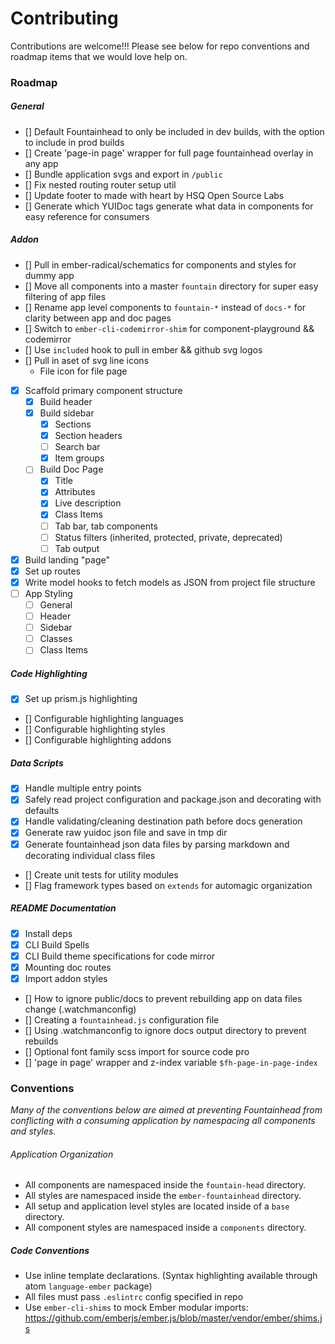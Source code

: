 # Contributing

Contributions are welcome!!! Please see below for repo conventions and roadmap items that we would love help on.

### Roadmap

##### General
- [] Default Fountainhead to only be included in dev builds, with the option to include in prod builds
- [] Create 'page-in page' wrapper for full page fountainhead overlay in any app
- [] Bundle application svgs and export in `/public`
- [] Fix nested routing router setup util
- [] Update footer to made with heart by HSQ Open Source Labs
- [] Generate which YUIDoc tags generate what data in components for easy reference for consumers

##### Addon
- [] Pull in ember-radical/schematics for components and styles for dummy app
- [] Move all components into a master `fountain` directory for super easy filtering of app files
- [] Rename app level components to `fountain-*` instead of `docs-*` for clarity between app and doc pages
- [] Switch to `ember-cli-codemirror-shim` for component-playground && codemirror
- [] Use `included` hook to pull in ember && github svg logos
- [] Pull in aset of svg line icons
  - File icon for file page
- [x] Scaffold primary component structure
  - [x] Build header
  - [x] Build sidebar
    - [x] Sections
    - [x] Section headers
    - [ ] Search bar
    - [x] Item groups
  - [ ] Build Doc Page
    - [x] Title
    - [x] Attributes
    - [x] Live description
    - [x] Class Items
    - [ ] Tab bar, tab components
    - [ ] Status filters (inherited, protected, private, deprecated)
    - [ ] Tab output
- [x] Build landing "page"
- [x] Set up routes
- [x] Write model hooks to fetch models as JSON from project file structure
- [ ] App Styling
  - [ ] General
  - [ ] Header
  - [ ] Sidebar
  - [ ] Classes
  - [ ] Class Items

##### Code Highlighting
- [x] Set up prism.js highlighting
- [] Configurable highlighting languages
- [] Configurable highlighting styles
- [] Configurable highlighting addons

##### Data Scripts
- [x] Handle multiple entry points
- [x] Safely read project configuration and package.json and decorating with defaults
- [x] Handle validating/cleaning destination path before docs generation
- [x] Generate raw yuidoc json file and save in tmp dir
- [x] Generate fountainhead json data files by parsing markdown and decorating individual class files
- [] Create unit tests for utility modules
- [] Flag framework types based on `extends` for automagic organization

##### README Documentation
- [x] Install deps
- [x] CLI Build Spells
- [x] CLI Build theme specifications for code mirror
- [x] Mounting doc routes
- [x] Import addon styles
- [] How to ignore public/docs to prevent rebuilding app on data files change (.watchmanconfig)
- [] Creating a `fountainhead.js` configuration file
- [] Using .watchmanconfig to ignore docs output directory to prevent rebuilds
- [] Optional font family scss import for source code pro
- [] 'page in page' wrapper and z-index variable `$fh-page-in-page-index`

### Conventions

_Many of the conventions below are aimed at preventing Fountainhead from conflicting with a consuming application by namespacing all components and styles._

###### Application Organization
- All components are namespaced inside the `fountain-head` directory.
- All styles are namespaced inside the `ember-fountainhead` directory.
- All setup and application level styles are located inside of a `base` directory.
- All component styles are namespaced inside a `components` directory.

##### Code Conventions

- Use inline template declarations. (Syntax highlighting available through atom `language-ember` package)
- All files must pass `.eslintrc` config specified in repo
- Use `ember-cli-shims` to mock Ember modular imports: https://github.com/emberjs/ember.js/blob/master/vendor/ember/shims.js
